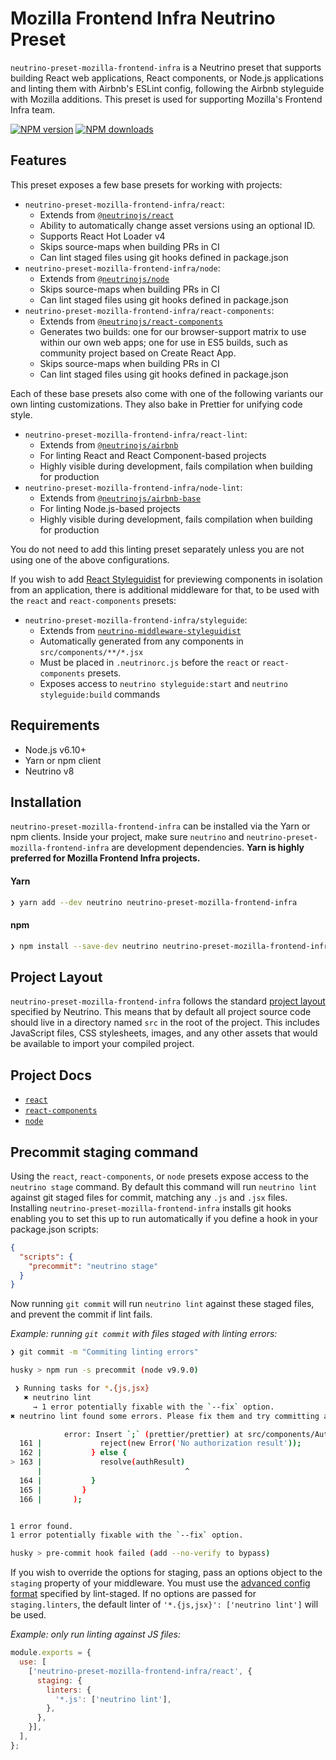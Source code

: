 # Mozilla Frontend Infra Neutrino Preset

`neutrino-preset-mozilla-frontend-infra` is a Neutrino preset that supports building React web applications,
React components, or Node.js applications and linting them with Airbnb's ESLint config,
following the Airbnb styleguide with Mozilla additions. This preset is used for supporting Mozilla's
Frontend Infra team.

[![NPM version][npm-image]][npm-url]
[![NPM downloads][npm-downloads]][npm-url]

## Features

This preset exposes a few base presets for working with projects:

- `neutrino-preset-mozilla-frontend-infra/react`:
  - Extends from [`@neutrinojs/react`](https://neutrino.js.org/packages/react)
  - Ability to automatically change asset versions using an optional ID.
  - Supports React Hot Loader v4
  - Skips source-maps when building PRs in CI
  - Can lint staged files using git hooks defined in package.json
- `neutrino-preset-mozilla-frontend-infra/node`:
  - Extends from [`@neutrinojs/node`](https://neutrino.js.org/packages/node)
  - Skips source-maps when building PRs in CI
  - Can lint staged files using git hooks defined in package.json
- `neutrino-preset-mozilla-frontend-infra/react-components`:
  - Extends from [`@neutrinojs/react-components`](https://neutrino.js.org/packages/react-components)
  - Generates two builds: one for our browser-support matrix to use within our own
  web apps; one for use in ES5 builds, such as community project based on Create React App.
  - Skips source-maps when building PRs in CI
  - Can lint staged files using git hooks defined in package.json

Each of these base presets also come with one of the following variants our own
linting customizations. They also bake in Prettier for unifying code style.

- `neutrino-preset-mozilla-frontend-infra/react-lint`:
  - Extends from [`@neutrinojs/airbnb`](https://neutrino.js.org/packages/airbnb)
  - For linting React and React Component-based projects
  - Highly visible during development, fails compilation when building for production
- `neutrino-preset-mozilla-frontend-infra/node-lint`:
  - Extends from [`@neutrinojs/airbnb-base`](https://neutrino.js.org/packages/airbnb-base)
  - For linting Node.js-based projects
  - Highly visible during development, fails compilation when building for production

You do not need to add this linting preset separately unless you are not using one of the
above configurations.
  
If you wish to add [React Styleguidist](https://react-styleguidist.js.org/) for previewing
components in isolation from an application, there is additional middleware for that,
to be used with the `react` and `react-components` presets:  

- `neutrino-preset-mozilla-frontend-infra/styleguide`:
  - Extends from [`neutrino-middleware-styleguidist`](https://github.com/eliperelman/neutrino-middleware-styleguidist)
  - Automatically generated from any components in `src/components/**/*.jsx`
  - Must be placed in `.neutrinorc.js` before the `react` or `react-components` presets.
  - Exposes access to `neutrino styleguide:start` and `neutrino styleguide:build` commands

## Requirements

- Node.js v6.10+
- Yarn or npm client
- Neutrino v8

## Installation

`neutrino-preset-mozilla-frontend-infra` can be installed via the Yarn or npm clients. Inside your project, make sure
`neutrino` and `neutrino-preset-mozilla-frontend-infra` are development dependencies.
**Yarn is highly preferred for Mozilla Frontend Infra projects.**

#### Yarn

```bash
❯ yarn add --dev neutrino neutrino-preset-mozilla-frontend-infra
```

#### npm

```bash
❯ npm install --save-dev neutrino neutrino-preset-mozilla-frontend-infra
```

## Project Layout

`neutrino-preset-mozilla-frontend-infra` follows the standard [project layout](https://neutrino.js.org/project-layout)
specified by Neutrino. This means that by default all project source code should live in a directory named `src` in the
root of the project. This includes JavaScript files, CSS stylesheets, images, and any other assets that would be
available to import your compiled project.

## Project Docs

- [`react`](./react.md)
- [`react-components`](./react-components.md)
- [`node`](./node.md)

## Precommit staging command

Using the `react`, `react-components`, or `node` presets expose access to the
`neutrino stage` command. By default this command will run `neutrino lint`
against git staged files for commit, matching any `.js` and `.jsx` files.
Installing `neutrino-preset-mozilla-frontend-infra` installs git hooks enabling
you to set this up to run automatically if you define a hook in your
package.json scripts:

```json
{
  "scripts": {
    "precommit": "neutrino stage"
  }
}
```

Now running `git commit` will run `neutrino lint` against these staged files,
and prevent the commit if lint fails.

_Example: running `git commit` with files staged with linting errors:_

```bash
❯ git commit -m "Commiting linting errors"

husky > npm run -s precommit (node v9.9.0)

 ❯ Running tasks for *.{js,jsx}
   ✖ neutrino lint
     → 1 error potentially fixable with the `--fix` option.
✖ neutrino lint found some errors. Please fix them and try committing again.

            error: Insert `;` (prettier/prettier) at src/components/Authorize/index.jsx:163:32:
  161 |             reject(new Error('No authorization result'));
  162 |           } else {
> 163 |             resolve(authResult)
      |                                ^
  164 |           }
  165 |         }
  166 |       );


1 error found.
1 error potentially fixable with the `--fix` option.

husky > pre-commit hook failed (add --no-verify to bypass)
```

If you wish to override the options for staging, pass an options object to the
`staging` property of your middleware. You must use the
[advanced config format](https://github.com/okonet/lint-staged#advanced-config-format)
specified by lint-staged. If no options are passed for `staging.linters`, the
default linter of `'*.{js,jsx}': ['neutrino lint']` will be used.

_Example: only run linting against JS files:_

```js
module.exports = {
  use: [
    ['neutrino-preset-mozilla-frontend-infra/react', {
      staging: {
        linters: {
          '*.js': ['neutrino lint'],
        },
      },
    }],
  ],
};
```

[npm-image]: https://img.shields.io/npm/v/neutrino-preset-mozilla-frontend-infra.svg
[npm-downloads]: https://img.shields.io/npm/dt/neutrino-preset-mozilla-frontend-infra.svg
[npm-url]: https://npmjs.org/package/neutrino-preset-mozilla-frontend-infra
